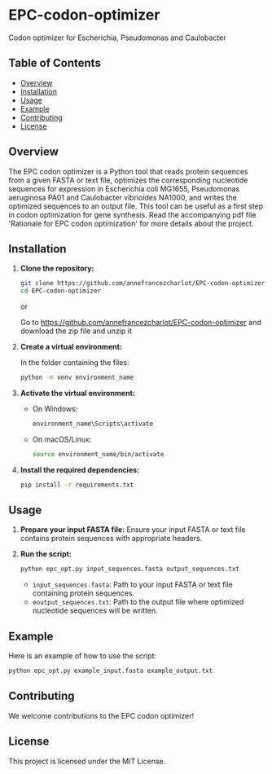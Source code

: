 # EPC-codon-optimizer
Codon optimizer for Escherichia, Pseudomonas and Caulobacter

## Table of Contents

- [Overview](#overview)
- [Installation](#installation)
- [Usage](#usage)
- [Example](#example)
- [Contributing](#contributing)
- [License](#license)

## Overview

The EPC codon optimizer is a Python tool that reads protein sequences from a given FASTA or text file, optimizes the corresponding nucleotide sequences for expression in Escherichia coli MG1655, Pseudomonas aeruginosa PA01 and Caulobacter vibrioides NA1000, 
and writes the optimized sequences to an output file. This tool can be useful as a first step in codon optimization for gene synthesis. 
Read the accompanying pdf file 'Rationale for EPC codon optimization' for more details about the project.

## Installation

1. **Clone the repository:**

    ```sh
    git clone https://github.com/annefrancezcharlot/EPC-codon-optimizer.git
    cd EPC-codon-optimizer
    ```

    or 

    Go to https://github.com/annefrancezcharlot/EPC-codon-optimizer 
    and download the zip file and unzip it

2. **Create a virtual environment:**

    In the folder containing the files:

    ```sh
    python -m venv environment_name
    ```

3. **Activate the virtual environment:**

    - On Windows:

      ```sh
      environment_name\Scripts\activate
      ```

    - On macOS/Linux:

      ```sh
      source environment_name/bin/activate
      ```

4. **Install the required dependencies:**

    ```sh
    pip install -r requirements.txt
    ```

## Usage

1. **Prepare your input FASTA file:** Ensure your input FASTA or text file contains protein sequences with appropriate headers.

2. **Run the script:**

    ```sh
    python epc_opt.py input_sequences.fasta output_sequences.txt
    ```

    - `input_sequences.fasta`: Path to your input FASTA or text file containing protein sequences.
    - `eoutput_sequences.txt`: Path to the output file where optimized nucleotide sequences will be written.

## Example

Here is an example of how to use the script:

```sh
python epc_opt.py example_input.fasta example_output.txt
```

## Contributing

We welcome contributions to the EPC codon optimizer!

## License

This project is licensed under the MIT License. 
